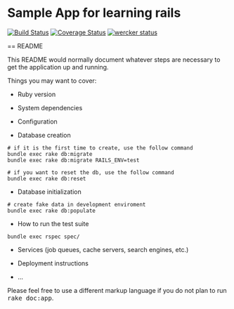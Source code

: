 # Sample App for learning rails
[![Build Status](https://travis-ci.org/cooltiger/sample_app.svg?branch=master)](https://travis-ci.org/cooltiger/sample_app)
[![Coverage Status](https://coveralls.io/repos/cooltiger/sample_app/badge.svg?branch=master)](https://coveralls.io/r/cooltiger/sample_app?branch=master)
[![wercker status](https://app.wercker.com/status/07142239a36bbeb9e6711504a294c743/m "wercker status")](https://app.wercker.com/project/bykey/07142239a36bbeb9e6711504a294c743)

== README

This README would normally document whatever steps are necessary to get the
application up and running.

Things you may want to cover:

* Ruby version

* System dependencies

* Configuration

* Database creation
```
# if it is the first time to create, use the follow command
bundle exec rake db:migrate
bundle exec rake db:migrate RAILS_ENV=test

# if you want to reset the db, use the follow command
bundle exec rake db:reset
```

* Database initialization
```
# create fake data in development enviroment
bundle exec rake db:populate
```

* How to run the test suite
```
bundle exec rspec spec/
```

* Services (job queues, cache servers, search engines, etc.)

* Deployment instructions

* ...


Please feel free to use a different markup language if you do not plan to run
<tt>rake doc:app</tt>.
